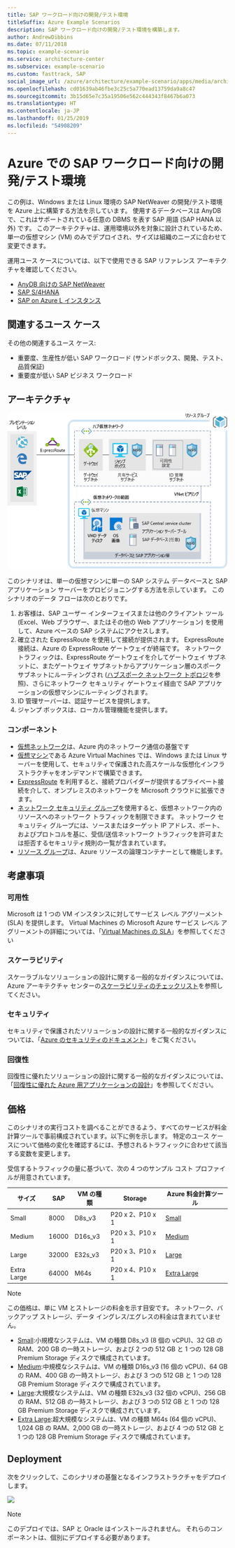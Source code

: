 ```yaml
---
title: SAP ワークロード向けの開発/テスト環境
titleSuffix: Azure Example Scenarios
description: SAP ワークロード向けの開発/テスト環境を構築します。
author: AndrewDibbins
ms.date: 07/11/2018
ms.topic: example-scenario
ms.service: architecture-center
ms.subservice: example-scenario
ms.custom: fasttrack, SAP
social_image_url: /azure/architecture/example-scenario/apps/media/architecture-sap-dev-test.png
ms.openlocfilehash: cd01639ab46fbe3c25c5a770ead13759da9a8c47
ms.sourcegitcommit: 3b15d65e7c35a19506e562c444343f8467b6a073
ms.translationtype: HT
ms.contentlocale: ja-JP
ms.lasthandoff: 01/25/2019
ms.locfileid: "54908209"
---
```

# <a name="devtest-environments-for-sap-workloads-on-azure"></a>Azure での SAP ワークロード向けの開発/テスト環境

この例は、Windows または Linux 環境の SAP NetWeaver の開発/テスト環境を Azure 上に構築する方法を示しています。 使用するデータベースは AnyDB で、これはサポートされている任意の DBMS を表す SAP 用語 (SAP HANA 以外) です。 このアーキテクチャは、運用環境以外を対象に設計されているため、単一の仮想マシン (VM) のみでデプロイされ、サイズは組織のニーズに合わせて変更できます。

運用ユース ケースについては、以下で使用できる SAP リファレンス アーキテクチャを確認してください。

- [AnyDB 向けの SAP NetWeaver][sap-netweaver]
- [SAP S/4HANA][sap-hana]
- [SAP on Azure L インスタンス][sap-large]

## <a name="relevant-use-cases"></a>関連するユース ケース

その他の関連するユース ケース:

- 重要度、生産性が低い SAP ワークロード (サンドボックス、開発、テスト、品質保証)
- 重要度が低い SAP ビジネス ワークロード

## <a name="architecture"></a>アーキテクチャ

![SAP ワークロードの開発/テスト環境のアーキテクチャ図](./media/architecture-sap-dev-test.png)

このシナリオは、単一の仮想マシンに単一の SAP システム データベースと SAP アプリケーション サーバーをプロビジョニングする方法を示しています。 このシナリオのデータ フローは次のとおりです。

1. お客様は、SAP ユーザー インターフェイスまたは他のクライアント ツール (Excel、Web ブラウザー、またはその他の Web アプリケーション) を使用して、Azure ベースの SAP システムにアクセスします。
2. 確立された ExpressRoute を使用して接続が提供されます。 ExpressRoute 接続は、Azure の ExpressRoute ゲートウェイが終端です。 ネットワーク トラフィックは、ExpressRoute ゲートウェイを介してゲートウェイ サブネットに、またゲートウェイ サブネットからアプリケーション層のスポーク サブネットにルーティングされ ([ハブスポーク ネットワーク トポロジ][hub-spoke]を参照)、さらにネットワーク セキュリティ ゲートウェイ経由で SAP アプリケーションの仮想マシンにルーティングされます。
3. ID 管理サーバーは、認証サービスを提供します。
4. ジャンプ ボックスは、ローカル管理機能を提供します。

### <a name="components"></a>コンポーネント

- [仮想ネットワーク](/azure/virtual-network/virtual-networks-overview)は、Azure 内のネットワーク通信の基盤です
- [仮想マシン](/azure/virtual-machines/windows/overview)である Azure Virtual Machines では、Windows または Linux サーバーを使用して、セキュリティで保護された高スケールな仮想化インフラストラクチャをオンデマンドで構築できます。
- [ExpressRoute](/azure/expressroute/expressroute-introduction) を利用すると、接続プロバイダーが提供するプライベート接続を介して、オンプレミスのネットワークを Microsoft クラウドに拡張できます。
- [ネットワーク セキュリティ グループ](/azure/virtual-network/security-overview)を使用すると、仮想ネットワーク内のリソースへのネットワーク トラフィックを制限できます。 ネットワーク セキュリティ グループには、ソースまたはターゲット IP アドレス、ポート、およびプロトコルを基に、受信/送信ネットワーク トラフィックを許可または拒否するセキュリティ規則の一覧が含まれています。
- [リソース グループ](/azure/azure-resource-manager/resource-group-overview#resource-groups)は、Azure リソースの論理コンテナーとして機能します。

## <a name="considerations"></a>考慮事項

### <a name="availability"></a>可用性

Microsoft は 1 つの VM インスタンスに対してサービス レベル アグリーメント (SLA) を提供します。 Virtual Machines の Microsoft Azure サービス レベル アグリーメントの詳細については、「[Virtual Machines の SLA](https://azure.microsoft.com/support/legal/sla/virtual-machines)」を参照してください

### <a name="scalability"></a>スケーラビリティ

スケーラブルなソリューションの設計に関する一般的なガイダンスについては、Azure アーキテクチャ センターの[スケーラビリティのチェックリスト][scalability]を参照してください。

### <a name="security"></a>セキュリティ

セキュリティで保護されたソリューションの設計に関する一般的なガイダンスについては、「[Azure のセキュリティのドキュメント][security]」をご覧ください。

### <a name="resiliency"></a>回復性

回復性に優れたソリューションの設計に関する一般的なガイダンスについては、「[回復性に優れた Azure 用アプリケーションの設計][resiliency]」を参照してください。

## <a name="pricing"></a>価格

このシナリオの実行コストを調べることができるよう、すべてのサービスが料金計算ツールで事前構成されています。以下に例を示します。 特定のユース ケースについて価格の変化を確認するには、予想されるトラフィックに合わせて該当する変数を変更します。

受信するトラフィックの量に基づいて、次の 4 つのサンプル コスト プロファイルが用意されています。

|サイズ|SAP|VM の種類|Storage|Azure 料金計算ツール|
|----|----|-------|-------|---------------|
|Small|8000|D8s_v3|P20 x 2、P10 x 1|[Small](https://azure.com/e/9d26b9612da9466bb7a800eab56e71d1)|
|Medium|16000|D16s_v3|P20 x 3、P10 x 1|[Medium](https://azure.com/e/465bd07047d148baab032b2f461550cd)|
Large|32000|E32s_v3|P20 x 3、P10 x 1|[Large](https://azure.com/e/ada2e849d68b41c3839cc976000c6931)|
Extra Large|64000|M64s|P20 x 4、P10 x 1|[Extra Large](https://azure.com/e/975fb58a965c4fbbb54c5c9179c61cef)|

> [!NOTE]
> この価格は、単に VM とストレージの料金を示す目安です。 ネットワーク、バックアップ ストレージ、データ イングレス/エグレスの料金は含まれていません。

- [Small](https://azure.com/e/9d26b9612da9466bb7a800eab56e71d1):小規模なシステムは、VM の種類 D8s_v3 (8 個の vCPU)、32 GB の RAM、200 GB の一時ストレージ、および 2 つの 512 GB と 1 つの 128 GB Premium Storage ディスクで構成されています。
- [Medium](https://azure.com/e/465bd07047d148baab032b2f461550cd):中規模なシステムは、VM の種類 D16s_v3 (16 個の vCPU)、64 GB の RAM、400 GB の一時ストレージ、および 3 つの 512 GB と 1 つの 128 GB Premium Storage ディスクで構成されています。
- [Large](https://azure.com/e/ada2e849d68b41c3839cc976000c6931):大規模なシステムは、VM の種類 E32s_v3 (32 個の vCPU)、256 GB の RAM、512 GB の一時ストレージ、および 3 つの 512 GB と 1 つの 128 GB Premium Storage ディスクで構成されています。
- [Extra Large](https://azure.com/e/975fb58a965c4fbbb54c5c9179c61cef):超大規模なシステムは、VM の種類 M64s (64 個の vCPU)、1,024 GB の RAM、2,000 GB の一時ストレージ、および 4 つの 512 GB と 1 つの 128 GB Premium Storage ディスクで構成されています。

## <a name="deployment"></a>Deployment

次をクリックして、このシナリオの基盤となるインフラストラクチャをデプロイします。

<!-- markdownlint-disable MD033 -->

<a href="https://portal.azure.com/#create/Microsoft.Template/uri/https%3A%2F%2Fraw.githubusercontent.com%2Fmspnp%2Fsolution-architectures%2Fmaster%2Fapps%2Fsap-2tier%2Fazuredeploy.json" target="_blank">
    <img src="https://azuredeploy.net/deploybutton.png"/>
</a>

<!-- markdownlint-enable MD033 -->

> [!NOTE]
> このデプロイでは、SAP と Oracle はインストールされません。 それらのコンポーネントは、個別にデプロイする必要があります。

<!-- links -->
[resiliency]: /azure/architecture/resiliency/
[security]: /azure/security/
[scalability]: /azure/architecture/checklist/scalability
[sap-netweaver]: /azure/architecture/reference-architectures/sap/sap-netweaver
[sap-hana]: /azure/architecture/reference-architectures/sap/sap-s4hana
[sap-large]: /azure/architecture/reference-architectures/sap/hana-large-instances
[hub-spoke]: /azure/architecture/reference-architectures/hybrid-networking/hub-spoke
